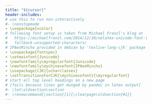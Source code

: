 ```yaml
---
title: "${cursor}"
header-includes:
# use this to run non-interactively
#- \nonstopmode
- \usepackage{xcolor}
# following font setup is taken from Michael Franzl's blog at
#   https://michaelfranzl.com/2014/12/10/xelatex-unicode-font-\
#   fallback-unsupported-characters/
# IPAexMincho provided in debian by 'texlive-lang-cjk' package
- \usepackage{fontspec}
- \setmainfont{Junicode}
- \newfontfamily\myregularfont{Junicode}
- \newfontfamily\mychinesefont{IPAexMincho}
- \usepackage[CJK]{ucharclasses}
- \setTransitionsForCJK{\mychinesefont}{\myregularfont}
# start all top level headings on a new page
# [fails because lines get munged by pandoc in latex output]
#- \let\oldsection\section
#- \renewcommand{\section}[1]{\clearpage\oldsection{#1}}
---
```


